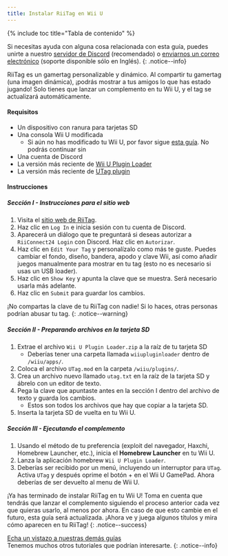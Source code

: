 ```yaml
---
title: Instalar RiiTag en Wii U
---
```


{% include toc title="Tabla de contenido" %}

Si necesitas ayuda con alguna cosa relacionada con esta guía, puedes unirte a nuestro [servidor de Discord](https://discord.gg/b4Y7jfD) (recomendado) o [enviarnos un correo electrónico](mailto:support@riiconnect24.net) (soporte disponible sólo en Inglés).
{: .notice--info}

RiiTag es un gamertag personalizable y dinámico. Al compartir tu gamertag (una imagen dinámica), ¡podrás mostrar a tus amigos lo que has estado jugando! Solo tienes que lanzar un complemento en tu Wii U, y el tag se actualizará automáticamente.

#### Requisitos

- Un dispositivo con ranura para tarjetas SD
- Una consola Wii U modificada
   - Si aún no has modificado tu Wii U, por favor sigue [esta guía](https://wiiuguide.xyz). No podrás continuar sin
- Una cuenta de Discord
- La versión más reciente de [Wii U Plugin Loader](https://github.com/Maschell/WiiUPluginLoader/releases)
- La versión más reciente de [UTag plugin](https://github.com/RiiConnect24/UTag/releases)

#### Instrucciones

##### Sección I - Instrucciones para el sitio web

1. Visita el [sitio web de RiiTag](https://tag.rc24.xyz/).
2. Haz clic en `Log In` e inicia sesión con tu cuenta de Discord.
3. Aparecerá un diálogo que te preguntará si deseas autorizar a `RiiConnect24 Login` con Discord. Haz clic en `Autorizar`.
4. Haz clic en `Edit Your Tag` y personalízalo como más te guste. Puedes cambiar el fondo, diseño, bandera, apodo y clave Wii, así como añadir juegos manualmente para mostrar en tu tag (esto no es necesario si usas un USB loader).
5. Haz clic en `Show Key` y apunta la clave que se muestra. Será necesario usarla más adelante.
6. Haz clic en `Submit` para guardar los cambios.

¡No compartas la clave de tu RiiTag con nadie! Si lo haces, otras personas podrían abusar tu tag.
{: .notice--warning}

##### Sección II - Preparando archivos en la tarjeta SD

1. Extrae el archivo `Wii U Plugin Loader.zip` a la raíz de tu tarjeta SD
   - Deberías tener una carpeta llamada `wiiupluginloader` dentro de `/wiiu/apps/`.
2. Coloca el archivo `UTag.mod` en la carpeta `/wiiu/plugins/`.
3. Crea un archivo nuevo llamado `utag.txt` en la raíz de la tarjeta SD y ábrelo con un editor de texto.
4. Pega la clave que apuntaste antes en la sección I dentro del archivo de texto y guarda los cambios.
   - Estos son todos los archivos que hay que copiar a la tarjeta SD.
5. Inserta la tarjeta SD de vuelta en tu Wii U.

##### Sección III - Ejecutando el complemento

1. Usando el método de tu preferencia (exploit del navegador, Haxchi, Homebrew Launcher, etc.), inicia el **Homebrew Launcher** en tu Wii U.
2. Lanza la aplicación homebrew `Wii U Plugin Loader`.
3. Deberías ser recibido por un menú, incluyendo un interruptor para `UTag`. Activa `UTag` y después oprime el botón + en el Wii U GamePad. Ahora deberías de ser devuelto al menu de Wii U.

¡Ya has terminado de instalar RiiTag en tu Wii U! Toma en cuenta que tendrás que lanzar el complemento siguiendo el proceso anterior cada vez que quieras usarlo, al menos por ahora. En caso de que esto cambie en el futuro, esta guía será actualizada. ¡Ahora ve y juega algunos títulos y mira cómo aparecen en tu RiiTag!
{: .notice--success}

[Echa un vistazo a nuestras demás guías](site-navigation)<br> Tenemos muchos otros tutoriales que podrían interesarte.
{: .notice--info}


